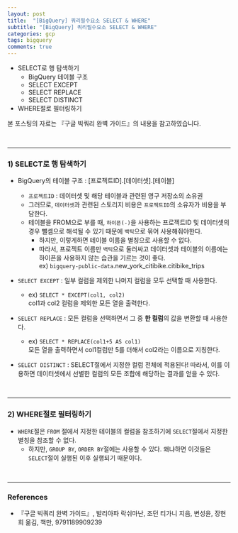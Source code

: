 ```yaml
---
layout: post
title:  "[BigQuery] 쿼리필수요소 SELECT & WHERE"
subtitle: "[BigQuery] 쿼리필수요소 SELECT & WHERE"
categories: gcp
tags: bigquery
comments: true
---
```


- SELECT로 행 탐색하기
	- BigQuery 테이블 구조
	- SELECT EXCEPT
	- SELECT REPLACE
	- SELECT DISTINCT
- WHERE절로 필터링하기

본 포스팅의 자료는  『구글 빅쿼리 완벽 가이드』의 내용을 참고하였습니다.

<br>

- - -

### 1)  SELECT로 행 탐색하기
- BigQuery의 테이블 구조 : [프로젝트ID].[데이터셋].[테이블]
	- `프로젝트ID` : 데이터셋 및 해당 테이블과 관련된 영구 저장소의 소유권
	- 그러므로, `데이터셋`과 관련된 스토리지 비용은 `프로젝트ID`의 소유자가 비용을 부담한다.
	- 테이블을 FROM으로 부를 때, `하이픈(-)`을 사용하는 프로젝트ID 및 데이터셋의 경우 뺄셈으로 해석될 수 있기 때문에 `백틱`으로 묶어 사용해줘야한다.
		- 하지만, 이렇게하면 테이블 이름을 별칭으로 사용할 수 없다.
		- 따라서, 프로젝트 이름만 `백틱`으로 둘러싸고 데이터셋과 테이블의 이름에는 하이픈을 사용하지 않는 습관을 기르는 것이 좋다.<br>ex) `bigquery-public-data`.new_york_citibike.citibike_trips

- `SELECT EXCEPT` : 일부 컬럼을 제외한 나머지 컬럼을 모두 선택할 때 사용한다.
	- ex) ```SELECT * EXCEPT(col1, col2)```<br>col1과 col2 컬럼을 제외한 모든 열을 출력한다.

- `SELECT REPLACE` : 모든 컬럼을 선택하면서 그 중 <b>한 컬럼</b>의 값을 변환할 때 사용한다.
	- ex) ```SELECT * REPLACE(col1+5 AS col1)```<br>모든 열을 출력하면서 col1컬럼만 5를 더해서 col2라는 이름으로 지칭한다.

- `SELECT DISTINCT` : SELECT절에서 지정한 컬럼 전체에 적용된다! 따라서, 이를 이용하면 데이터셋에서 선별한 컬럼의  모든 조합에 해당하는 결과를 얻을 수 있다.

<br>

- - - 

### 2)  WHERE절로 필터링하기
- `WHERE`절은 `FROM` 절에서 지정한 테이블의 컬럼을 참조하기에 `SELECT`절에서 지정한 별칭을 참조할 수 없다.
	-  	하지만, `GROUP BY`, `ORDER BY`절에는 사용할 수 있다. 왜냐하면 이것들은 `SELECT`절이 실행된 이후 실행되기 때문이다. 


<br>

- - -

### References
- 『구글 빅쿼리 완벽 가이드』, 발리아파 락쉬마난, 조던 티가니 지음, 변성윤, 장현희 옮김, 책만, 9791189909239



